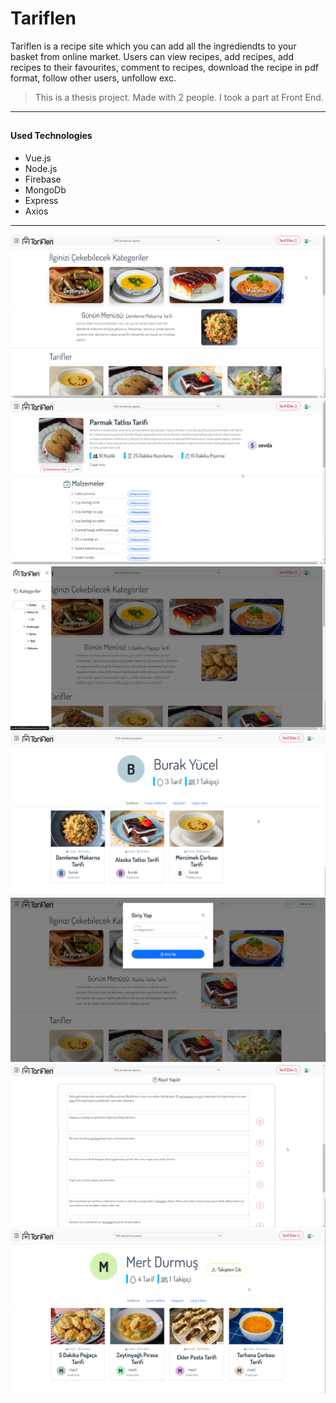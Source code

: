 # Tariflen

Tariflen is a recipe site which you can add all the ingrediendts to your basket from online market. Users can view recipes, add recipes, add recipes to their favourites, comment to recipes, download the recipe in pdf format, follow other users, unfollow exc.
 
> This is a thesis project. Made with 2 people. I took a part at Front End. 

----------------------

##

#### Used Technologies
  - Vue.js
  - Node.js
  - Firebase
  - MongoDb
  - Express
  - Axios
  
  ---------------------------------------

![Screen shot](https://raw.githubusercontent.com/burakyccl/Tariflen/master/1.png)
![Screen shot](https://raw.githubusercontent.com/burakyccl/Tariflen/master/5.png)
![Screen shot](https://raw.githubusercontent.com/burakyccl/Tariflen/master/7.png)
![Screen shot](https://raw.githubusercontent.com/burakyccl/Tariflen/master/2.png)
![Screen shot](https://raw.githubusercontent.com/burakyccl/Tariflen/master/3.png)
![Screen shot](https://raw.githubusercontent.com/burakyccl/Tariflen/master/4.png)
![Screen shot](https://raw.githubusercontent.com/burakyccl/Tariflen/master/6.png)
